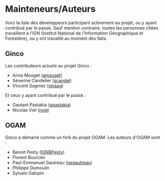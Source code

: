 Mainteneurs/Auteurs
===================

Voici la liste des développeurs participant activement au projet, ou y ayant contribué par le passé.
Sauf mention contraire, toutes les personnes citées travaillent à l'IGN (Institut National de l'Information
 Géographique et Forestière), ou y ont travaillé au moment des faits. 

Ginco
-----
 
Les contributeurs actuels au projet Ginco : 

* Anna Mouget  ([amouget](https://github.com/amouget))
* Séverine Candelier ([scandel](https://github.com/scandel))
* Vincent Sagniez ([vinsag](https://github.com/vinsag))

Et ceux y ayant contribué par le passé : 

* Gautam Pastakia ([gpastakia](https://github.com/gpastakia))
* Nicolas Viel ([nviel](https://github.com/nviel)


OGAM 
----

Ginco a démarré comme un fork du projet OGAM. Les auteurs d'OGAM sont : 

* Benoit Pesty ([IGNBPesty](https://github.com/IGNBPesty))
* Florent Bourcier 
* Paul-Emmanuel Gautreau ([pegautreau](https://github.com/pegautreau))
* Philippe Dumoulin
* Sylvain Galopin
